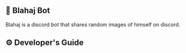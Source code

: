 ## 🦈 Blahaj Bot
Blahaj is a discord bot that shares random images of himself on discord.

## ⚙️ Developer's Guide
